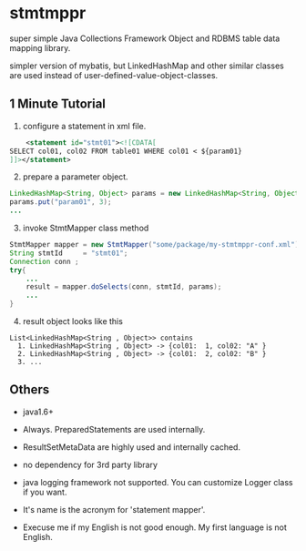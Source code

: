 
# stmtmppr

super simple Java Collections Framework Object and RDBMS table data mapping library. 

simpler version of mybatis, but LinkedHashMap and other similar classes are used instead of user-defined-value-object-classes.   

## 1 Minute Tutorial 

1. configure a statement in xml file.  
```xml 
	<statement id="stmt01"><![CDATA[ 
SELECT col01, col02 FROM table01 WHERE col01 < ${param01}
]]></statement>

```

2. prepare a parameter object.
```java
LinkedHashMap<String, Object> params = new LinkedHashMap<String, Object>();
params.put("param01", 3);
... 
```

3. invoke StmtMapper class method 
```java
StmtMapper mapper = new StmtMapper("some/package/my-stmtmppr-conf.xml");
String stmtId     = "stmt01";
Connection conn ;
try{
	...
	result = mapper.doSelects(conn, stmtId, params);
	...
}
```

4. result object looks like this
```
List<LinkedHashMap<String , Object>> contains 
  1. LinkedHashMap<String , Object> -> {col01:  1, col02: "A" }
  2. LinkedHashMap<String , Object> -> {col01:  2, col02: "B" }
  3. ...
```

## Others

* java1.6+

* Always. PreparedStatements are used internally.

* ResultSetMetaData are highly used and internally cached.

* no dependency for 3rd party library

* java logging framework not supported. 
  You can customize Logger class if you want.

* It's name is the acronym for 'statement mapper'.

* Execuse me if my English is not good enough. My first language is not English.

